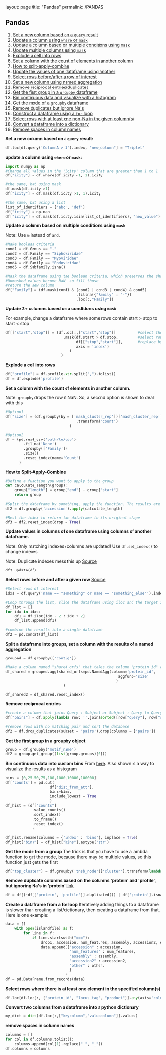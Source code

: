 layout: page
title: "Pandas"
permalink: /PANDAS

## <a name='TOC'>Pandas</a>

1. [Set a new column based on a `query` result](#newcolumnusingquery)
2. [Update a column using `where` or `mask`](#updatecolumnusingwhere)
3. [Update a column based on multiple conditions using `mask`](#Updateacolumnusingmultiple)
4. [Update multiple columns using `mask`](#Update2cols)
5. [Explode a cell into rows](#explode)
6. [Set a column with the count of elements in another column](#Countelementswithgroupby)
7. [How to split-apply-combine](#SplitApplyCombine)
8. [Update the values of one dataframe using another](#UseUpdate)
9. [Select rows before/after a row of interest](#SelectBeforeAfter)
10. [Set a new column using named aggregation](#UseNamedAggregation)
11. [Remove reciprocal entries/duplicates](#RemoveReciprocal)
12. [Get the first group in a `groupby` dataframe](#GetFirstGroup)
13. [Bin continuous data and visualize with a histogram](#BinContinuous)
14. [Get the mode of a `groupby` dataframe](#GetGroupMode)
15. [Remove duplicates but ignore Na's](#RemoveDupsIgnoringNA)
16. [Construct a dataframe using a `for` loop](#CreateDataframeFromForLoop)
17. [Select rows with at least one non-Na in the given column(s)](#SelectRowsWithOneElement)
18. [Convert a dataframe into a dictionary](#DataframeToDict)
19. [Remove spaces in column names](#RemoveSpacesinColNames)

**<a name="newcolumnusingquery">Set a new column based on a `query` result:</a>**

```python
df.loc[df.query('ColumnA > 3').index, "new_column"] = "Triplet"
```

**<a name="updatecolumnusingwhere">update a column using `where` or `mask`:</a>**
```python
import numpy as np
#Change all values in the 'icity' column that are greater than 1 to 1
df["icity"] = df.where(df.icity <1, 1).icity

#the same, but using mask
df.mask(df.icity >1)
df["icity"] = df.mask(df.icity >1, 1).icity

#the same, but using a list
list_of_identifiers = ['abc', 'def']
df["icity"] = np.nan
df["icity"] = df.mask(df.icity.isin(list_of_identifiers), "new_value").icity
```

**<a name="Updateacolumnusingmultiple">Update a column based on multiple conditions using `mask`</a>**

Note: Use `&` instead of `and`.
```python
#Make boolean criteria
cond1 = df.Genus == "-"
cond2 = df.Family == "Siphoviridae"
cond3 = df.Family == "Myoviridae"
cond4 = df.Family == "Podoviridae"
cond5 = df.Subfamily.isna()

#Mask the dataframe using the boolean criteria, which preserves the shape of the dataframe. 
#Unmasked values become NaN, so fill those
#return the new column
df["Family"] = (df.mask(cond1 & (cond2 | cond3 | cond4) & cond5)
                                .fillna({"Family" : "-"})
                                .loc[:,"Family"])

```
<a name="Update2cols">**Update 2+ columns based on a conditions using `mask`</a>**

For example, change a dataframe where some rows contain start > stop to start < stop
```python
df[["start","stop"]] = (df.loc[:,["start","stop"]]          #select the columns to update
                          .mask(df.start > df.stop,         #select rows where condition is true
                                df[["stop","start"]],       #replace by swapping columns
                                axis = 'index')
                             )
                         )
```


<a name="explode">**Explode a cell into rows**</a>
```python
df["profile"] = df.profile.str.split(",").tolist()
df = df.explode('profile')
```

<a name="Countelementswithgroupby">**Set a column with the count of elements in another column.**</a>

Note: `groupby` drops the row if NaN. So, a second option is shown to deal with this
```python
#Option1
df["size"] = (df.groupby(by = ['mash_cluster_rep'])['mash_cluster_rep']
                                .transform('count')
                             )
                             
#Option2
df = (pd.read_csv('path/to/csv')
        .fillna('None') 
        .groupby(['Family'])
        .size()
        .reset_index(name='Count')
      )
```

<a name="SplitApplyCombine">**How to Split-Apply-Combine**</a>
```python
#Define a function you want to apply to the group
def calculate_length(group):
    group["length"] = group["end"] - group["start"]
    return group
    
#Split the dataframe by something, apply the function. The results are automatically applied to every group
df2 = df.groupby('accession').apply(calculate_length)

#Rest the index to return the dataframe to its original shape
df3 = df2.reset_index(drop = True)
```

<a name="UseUpdate">**Update values in columns of one dataframe using columns of another dataframe.**</a>

Note: Only matching indexes+columns are updated! Use `df.set_index()` to change indexes

Note: Duplicate indexes mess this up
[Source](https://pandas.pydata.org/pandas-docs/stable/reference/api/pandas.DataFrame.update.html)
```python
df2.update(df)
```

<a name="SelectBeforeAfter">**Select rows before and after a given row**</a>
[Source](https://stackoverflow.com/questions/48630060/select-n-rows-above-and-below-a-specific-row-in-pandas)
```python
#Select rows of interest
idxs = df.query('name == "something" or name == "something_else"').index

#Loop through the list, slice the dataframe using iloc and the target index, +/- 2 rows
df_list = []
for idx in idxs:
    df1 = df.iloc[idx - 2 : idx + 2]
    df_list.append(df1)
    
#combine the results into a single dataframe
df2 = pd.concat(df_list)
```

<a name="UseNamedAggregation">**Split a dataframe into groups, set a column with the results of a named aggregation**</a>
```python
grouped = df.groupby(['contig'])

#Make a column named "shared_orfs" that takes the column "protein_id" and calculates its size.
df_shared = grouped.agg(shared_orfs=pd.NamedAgg(column='protein_id', 
                                                   aggfunc='size'
                                                  )
                          )

df_shared2 = df_shared.reset_index()
```

<a name="RemoveReciprocal">**Remove reciprocal entries**</a>
```python
#create a column that joins Query : Subject or Subject : Query to QuerySubject
df["pairs"] = df.apply(lambda row: ''.join(sorted([row["query"], row["subject"]])), axis = 1)

#remove rows with no matching pair and sort the database
df2 = df.drop_duplicates(subset = 'pairs').drop(columns = ['pairs'])
```

<a name="GetFirstGroup">**Get the first group in a groupby object**</a>
```python
group = df.groupby('motif_name')
df2 = group.get_group((list(group.groups)[0]))
```

<a name="BinContinuous">**Bin continuous data into custom bins**</a>
From [here](https://towardsdatascience.com/histograms-with-plotly-express-complete-guide-d483656c5ad7).
Also shown is a way to visualize the results as a histogram
```python
bins = [0,25,50,75,100,1000,10000,100000]
df['counts'] = pd.cut(
                    df['dist_from_att'], 
                    bins=bins, 
                    include_lowest = True
                    )
df_hist = (df["counts"]
            .value_counts()
            .sort_index()
            .to_frame()
            .reset_index()
            )
            
df_hist.rename(columns = {'index' : 'bins'}, inplace = True)
df_hist["bins"] = df_hist["bins"].astype('str')
```

<a name="GetGroupMode">**Get the mode from a group**</a>
The trick is that you have to use a lambda function to get the mode, because there may be multiple values, so this function just gets the first
```python
df["top_cluster"] = df.groupby('tnsb_node')['cluster'].transform(lambda x: x.mode()[0])
```

<a name="RemoveDupsIgnoringNA">**Remove duplicate columns based on the columns 'protein' and 'profile', but ignoring Na's in 'protein'**</a>
[link](https://stackoverflow.com/questions/50154835/drop-duplicates-but-ignore-nulls)
```python
df = df[(~df[['protein', 'profile']].duplicated()) | df['protein'].isna()]
```

<a name="CreateDataframeFromForLoop">**Create a dataframe from a for loop**</a>
Iteratively adding things to a dataframe is slower than creating a list/dictionary, then creating a dataframe from that. 
Here is one example:
```python
data = []
    with open(islandfile) as f:
        for line in f:
            if line.startswith("==="):
                drop1, accession, num_features, assembly, accession2, other = line.strip().split(maxsplit = 5)
                data.append({"accession" : accession,
                             "num_features" : num_features,
                             "assembly" : assembly,
                             "accession2" : accession2,
                             "other" : other,
                             }
                           )
df = pd.DataFrame.from_records(data)
```

<a name="SelectRowsWithOneElement">**Select rows where there is at least one element in the specified column(s)**</a>
```python
df.loc[df.loc[:, ["protein_id", "locus_tag", "product"]].any(axis='columns')]
```

<a name="DataframeToDict">**Convert two columns from a dataframe into a python dictionary**</a>
```python
my_dict = dict(df.loc[:,["keycolumn","valuecolumn"]].values)
```

<a name="RemoveSpacesinColNames">**remove spaces in column names**</a>
```python
columns = []
for col in df.columns.tolist():
    columns.append(col[1].replace(" ", "_"))
df.columns = columns
```

